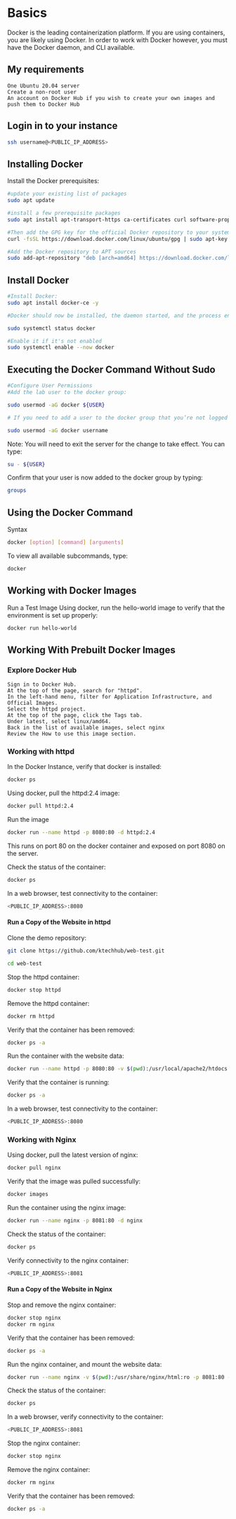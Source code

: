 # Basics 
Docker is the leading containerization platform. If you are using containers, you are likely using Docker. In order to work with Docker however, you must have the Docker daemon, and CLI available.

## My requirements
```
One Ubuntu 20.04 server 
Create a non-root user
An account on Docker Hub if you wish to create your own images and push them to Docker Hub
```

## Login in to your instance
```sh
ssh username@<PUBLIC_IP_ADDRESS>
```

## Installing Docker

Install the Docker prerequisites:
```sh
#update your existing list of packages
sudo apt update

#install a few prerequisite packages
sudo apt install apt-transport-https ca-certificates curl software-properties-common

#Then add the GPG key for the official Docker repository to your system
curl -fsSL https://download.docker.com/linux/ubuntu/gpg | sudo apt-key add -

#Add the Docker repository to APT sources
sudo add-apt-repository "deb [arch=amd64] https://download.docker.com/linux/ubuntu focal stable"
```

## Install Docker
```sh
#Install Docker:
sudo apt install docker-ce -y

#Docker should now be installed, the daemon started, and the process enabled to start on boot. Check that it’s running:

sudo systemctl status docker

#Enable it if it's not enabled
sudo systemctl enable --now docker
```

## Executing the Docker Command Without Sudo

```sh
#Configure User Permissions
#Add the lab user to the docker group:

sudo usermod -aG docker ${USER}

# If you need to add a user to the docker group that you’re not logged in as, declare that username explicitly using:

sudo usermod -aG docker username
```

Note: You will need to exit the server for the change to take effect.
You can type:
```sh
su - ${USER}
```

Confirm that your user is now added to the docker group by typing:

```sh
groups
```

## Using the Docker Command

Syntax
```sh
docker [option] [command] [arguments]
```

To view all available subcommands, type:

```sh
docker
```

## Working with Docker Images

Run a Test Image
Using docker, run the hello-world image to verify that the environment is set up properly:

```sh
docker run hello-world
```

## Working With Prebuilt Docker Images

### Explore Docker Hub
```
Sign in to Docker Hub.
At the top of the page, search for "httpd".
In the left-hand menu, filter for Application Infrastructure, and Official Images.
Select the httpd project.
At the top of the page, click the Tags tab.
Under latest, select linux/amd64.
Back in the list of available images, select nginx
Review the How to use this image section.
```

### Working with httpd
In the Docker Instance, verify that docker is installed:

```sh
docker ps
```

Using docker, pull the httpd:2.4 image:
```sh
docker pull httpd:2.4
```

Run the image
```sh
docker run --name httpd -p 8080:80 -d httpd:2.4
```
This runs on port 80 on the docker container and exposed on port 8080 on the server. 

Check the status of the container:
```sh
docker ps
```

In a web browser, test connectivity to the container:
```sh
<PUBLIC_IP_ADDRESS>:8080
```

#### Run a Copy of the Website in httpd

Clone the demo repository:
```sh
git clone https://github.com/ktechhub/web-test.git

cd web-test
```

Stop the httpd container:
```sh
docker stop httpd
```

Remove the httpd container:
```sh
docker rm httpd
```

Verify that the container has been removed:
```sh
docker ps -a
```


Run the container with the website data:
```sh
docker run --name httpd -p 8080:80 -v $(pwd):/usr/local/apache2/htdocs:ro -d httpd:2.4
```

Verify that the container is running:
```sh
docker ps -a
```

In a web browser, test connectivity to the container:
```sh
<PUBLIC_IP_ADDRESS>:8080
```

### Working with Nginx

Using docker, pull the latest version of nginx:
```sh
docker pull nginx
```

Verify that the image was pulled successfully:
```sh
docker images
```
Run the container using the nginx image:
```sh
docker run --name nginx -p 8081:80 -d nginx 
```

Check the status of the container:
```sh
docker ps
```

Verify connectivity to the nginx container:
```sh
<PUBLIC_IP_ADDRESS>:8081
```

#### Run a Copy of the Website in Nginx

Stop and remove the nginx container:
```sh
docker stop nginx
docker rm nginx
```

Verify that the container has been removed:
```sh
docker ps -a
```

Run the nginx container, and mount the website data:
```sh
docker run --name nginx -v $(pwd):/usr/share/nginx/html:ro -p 8081:80 -d nginx
```

Check the status of the container:
```sh
docker ps
```

In a web browser, verify connectivity to the container:
```sh
<PUBLIC_IP_ADDRESS>:8081
```

Stop the nginx container:
```sh
docker stop nginx
```

Remove the nginx container:
```sh
docker rm nginx
```

Verify that the container has been removed:
```sh
docker ps -a
```